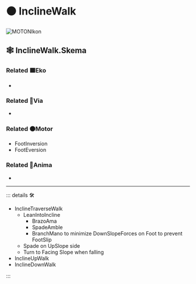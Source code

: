 # 🟠 <motor>InclineWalk</motor>

![MOTONIkon](/Ikon/Motor_Ikon.png)

## 🕸 InclineWalk.Skema

### Related 🟩<ekos>Eko</ekos>

-

### Related 🔻<via>Via</via>

-

### Related 🟠<motor>Motor</motor>

- FootInversion
- FootEversion

### Related 💜<anima>Anima</anima>

-

---

<!-- =================================================== -->
<!-- =================================================== -->
<!-- =================================================== -->
<!-- =================================================== -->
<!-- =================================================== -->
::: details 🛠

- InclineTraverseWalk
    - LeanIntoIncline
        - BrazoAma
        - SpadeAmble
        - BranchMano to minimize DownSlopeForces on Foot to prevent FootSlip
    - Spade on UpSlope side
    - Turn to Facing Slope when falling
- InclineUpWalk
- InclineDownWalk

:::
